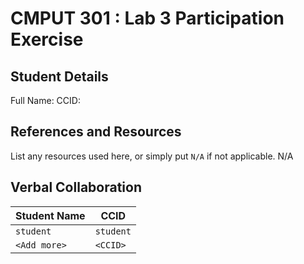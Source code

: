 # CMPUT 301 : Lab 3 Participation Exercise

## Student Details
Full Name: <Jason Chang>
CCID: <zechen6>

## References and Resources

List any resources used here, or simply put `N/A` if not applicable.
N/A

## Verbal Collaboration

| Student Name | CCID      |
| ------------ | --------- |
| `student`    | `student` |
| `<Add more>` | `<CCID>`  |
